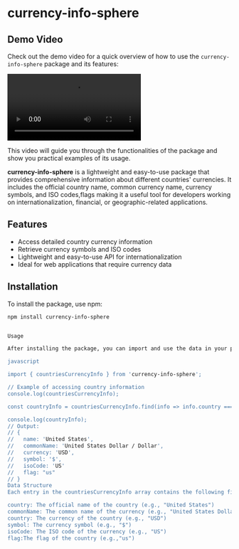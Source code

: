 # currency-info-sphere

## Demo Video

Check out the demo video for a quick overview of how to use the `currency-info-sphere` package and its features:

<video  controls>
  <source src="https://raw.githubusercontent.com/zkromeo/CurrencyInfoSphere/master/public/demo-video.mp4" type="video/mp4">
  Your browser does not support the video tag.
</video>

This video will guide you through the functionalities of the package and show you practical examples of its usage.

**currency-info-sphere** is a lightweight and easy-to-use package that provides comprehensive information about different countries' currencies. It includes the official country name, common currency name, currency symbols, and ISO codes,flags making it a useful tool for developers working on internationalization, financial, or geographic-related applications.

## Features

- Access detailed country currency information
- Retrieve currency symbols and ISO codes
- Lightweight and easy-to-use API for internationalization
- Ideal for web applications that require currency data

## Installation

To install the package, use npm:

```bash
npm install currency-info-sphere


Usage

After installing the package, you can import and use the data in your project. Here's a basic example of how to access the currency information:

javascript

import { countriesCurrencyInfo } from 'currency-info-sphere';

// Example of accessing country information
console.log(countriesCurrencyInfo);

const countryInfo = countriesCurrencyInfo.find(info => info.country === 'United States');

console.log(countryInfo);
// Output:
// {
//   name: 'United States',
//   commonName: 'United States Dollar / Dollar',
//   currency: 'USD',
//   symbol: '$',
//   isoCode: 'US'
//   flag: "us"
// }
Data Structure
Each entry in the countriesCurrencyInfo array contains the following fields:

country: The official name of the country (e.g., "United States")
commonName: The common name of the currency (e.g., "United States Dollar / Dollar")
country: The currency of the country (e.g., "USD")
symbol: The currency symbol (e.g., "$")
isoCode: The ISO code of the currency (e.g., "US")
flag:The flag of the country (e.g.,"us")

```

